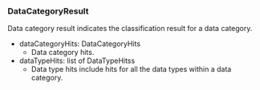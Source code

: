 ### DataCategoryResult
Data category result indicates the classification result for a data category.

- dataCategoryHits: DataCategoryHits
  - Data category hits.
- dataTypeHits: list of DataTypeHitss
  - Data type hits include hits for all the data types within a data category.
